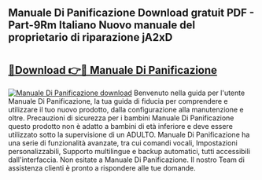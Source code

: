 ## Manuale Di Panificazione Download gratuit PDF - Part-9Rm Italiano Nuovo manuale del proprietario di riparazione jA2xD

# <h2><a href="http://dfefr8a.blite.top/?on=Manuale+Di+Panificazione">🔗Download 👉🔴 Manuale Di Panificazione</a></h2>

[![Manuale Di Panificazione download](https://i.imgur.com/lujVjoI.png)](http://dfefr8a.blite.top/?on=Manuale+Di+Panificazione)
Benvenuto nella guida per l'utente Manuale Di Panificazione, la tua guida di fiducia per comprendere e utilizzare il tuo nuovo prodotto, dalla configurazione alla manutenzione e oltre. Precauzioni di sicurezza per i bambini Manuale Di Panificazione questo prodotto non è adatto a bambini di età inferiore e deve essere utilizzato sotto la supervisione di un ADULTO. Manuale Di Panificazione ha una serie di funzionalità avanzate, tra cui comandi vocali, Impostazioni personalizzabili, Supporto multilingue e backup automatici, tutti accessibili dall'interfaccia. Non esitate a Manuale Di Panificazione. Il nostro Team di assistenza clienti è pronto a rispondere alle tue domande.
